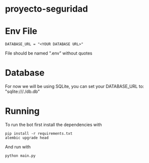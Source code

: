 # proyecto-seguridad

# Env File

```
DATABASE_URL = "<YOUR DATABASE URL>"
```

File should be named ".env" without quotes

# Database

For now we will be using SQLite, you can set your DATABASE_URL to: "sqlite:///./db.db"

# Running

To run the bot first install the dependencies with

```
pip install -r requirements.txt
alembic upgrade head
```

And run with

```
python main.py
```
